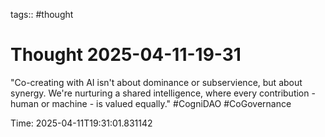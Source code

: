 tags:: #thought

# Thought 2025-04-11-19-31

"Co-creating with AI isn't about dominance or subservience, but about synergy. We're nurturing a shared intelligence, where every contribution - human or machine - is valued equally." #CogniDAO #CoGovernance

Time: 2025-04-11T19:31:01.831142
